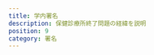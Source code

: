 ```yaml
---
title: 学内署名
description: 保健診療所終了問題の経緯を説明
position: 9
category: 署名
---
```


<sign-in></sign-in>

<sign-up></sign-up>